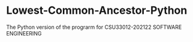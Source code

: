 # Lowest-Common-Ancestor-Python
The Python version of the prograrm for CSU33012-202122 SOFTWARE ENGINEERING
